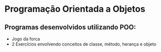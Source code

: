 # Programação Orientada a Objetos

## Programas desenvolvidos utilizando POO:

* Jogo da forca
* 2 Exercícios envolvendo conceitos de classe, método, herança e objeto
